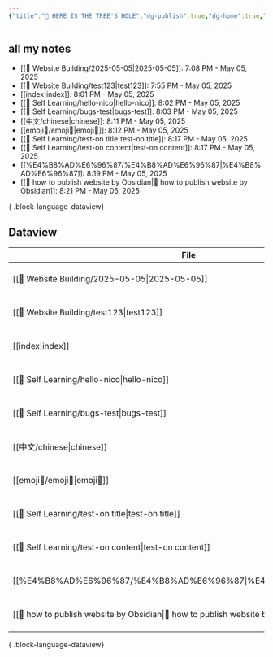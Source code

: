 ```yaml
---
{"title":"🌲 HERE IS THE TREE'S HOLE","dg-publish":true,"dg-home":true,"tags":["DigitalGarden","obsidian","self_learing","website_design","gardenEntry"],"permalink":"/index/","dgPassFrontmatter":true,"noteIcon":"","created":"2025-05-04T16:52:57.499+08:00","updated":"2025-05-05T20:01:26.196+08:00"}
---
```


## all my notes
- [[🔌 Website Building/2025-05-05\|2025-05-05]]: 7:08 PM - May 05, 2025
- [[🔌 Website Building/test123\|test123]]: 7:55 PM - May 05, 2025
- [[index\|index]]: 8:01 PM - May 05, 2025
- [[💪 Self Learning/hello-nico\|hello-nico]]: 8:02 PM - May 05, 2025
- [[💪 Self Learning/bugs-test\|bugs-test]]: 8:03 PM - May 05, 2025
- [[中文/chinese\|chinese]]: 8:11 PM - May 05, 2025
- [[emoji💪/emoji💪\|emoji💪]]: 8:12 PM - May 05, 2025
- [[💪 Self Learning/test-on title\|test-on title]]: 8:17 PM - May 05, 2025
- [[💪 Self Learning/test-on content\|test-on content]]: 8:17 PM - May 05, 2025
- [[%E4%B8%AD%E6%96%87/%E4%B8%AD%E6%96%87\|%E4%B8%AD%E6%96%87]]: 8:19 PM - May 05, 2025
- [[🔖 how to publish website by Obsidian\|🔖 how to publish website by Obsidian]]: 8:21 PM - May 05, 2025

{ .block-language-dataview}


## Dataview
| File                                                                                | file.mtime             |
| ----------------------------------------------------------------------------------- | ---------------------- |
| [[🔌 Website Building/2025-05-05\|2025-05-05]]                                   | 7:08 PM - May 05, 2025 |
| [[🔌 Website Building/test123\|test123]]                                         | 7:55 PM - May 05, 2025 |
| [[index\|index]]                                                                 | 8:01 PM - May 05, 2025 |
| [[💪 Self Learning/hello-nico\|hello-nico]]                                      | 8:02 PM - May 05, 2025 |
| [[💪 Self Learning/bugs-test\|bugs-test]]                                        | 8:03 PM - May 05, 2025 |
| [[中文/chinese\|chinese]]                                                          | 8:11 PM - May 05, 2025 |
| [[emoji💪/emoji💪\|emoji💪]]                                                     | 8:12 PM - May 05, 2025 |
| [[💪 Self Learning/test-on title\|test-on title]]                                | 8:17 PM - May 05, 2025 |
| [[💪 Self Learning/test-on content\|test-on content]]                            | 8:17 PM - May 05, 2025 |
| [[%E4%B8%AD%E6%96%87/%E4%B8%AD%E6%96%87\|%E4%B8%AD%E6%96%87]]                    | 8:19 PM - May 05, 2025 |
| [[🔖 how to publish website by Obsidian\|🔖 how to publish website by Obsidian]] | 8:21 PM - May 05, 2025 |

{ .block-language-dataview}

